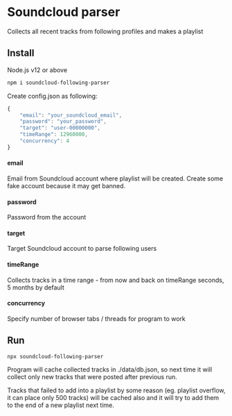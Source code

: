 # Soundcloud parser

Collects all recent tracks from following profiles and makes a playlist

## Install
Node.js v12 or above

```sh
npm i soundcloud-following-parser
```

Create config.json as following: 
```javascript
{
    "email": "your_soundcloud_email",
    "password": "your_password",
    "target": "user-00000000",
    "timeRange": 12960000,
    "concurrency": 4
}
```

#### email
Email from Soundcloud account where playlist will be created. Create some fake account because it may get banned. 

#### password 
Password from the account

#### target
Target Soundcloud account to parse following users

#### timeRange
Collects tracks in a time range - from now and back on timeRange seconds, 5 months by default

#### concurrency
Specify number of browser tabs / threads for program to work

## Run

```sh
npx soundcloud-following-parser
```

Program will cache collected tracks in ./data/db.json, so next time it will collect only new tracks that were posted after previous run.  

Tracks that failed to add into a playlist by some reason (eg. playlist overflow, it can place only 500 tracks) will be cached also and it will try to add them to the end of a new playlist next time.